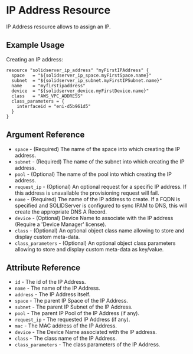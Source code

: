 # IP Address Resource

IP Address resource allows to assign an IP.

## Example Usage

Creating an IP address:
```
resource "solidserver_ip_address" "myFirstIPAddress" {
  space   = "${solidserver_ip_space.myFirstSpace.name}"
  subnet  = "${solidserver_ip_subnet.myFirstIPSubnet.name}"
  name    = "myfirstipaddress"
  device  = "${solidserver_device.myFirstDevice.name}"
  class   = "AWS_VPC_ADDRESS"
  class_parameters = {
    interfaceid = "eni-d5b961d5"
  }
}
```

## Argument Reference

* `space` - (Required) The name of the space into which creating the IP address.
* `subnet` - (Required) The name of the subnet into which creating the IP address.
* `pool` - (Optional) The name of the pool into which creating the IP address.
* `request_ip` - (Optional) An optional request for a specific IP address. If this address is unavailable the provisioning request will fail.
* `name` - (Required) The name of the IP address to create. If a FQDN is specified and SOLIDServer is configured to sync IPAM to DNS, this will create the appropriate DNS A Record.
* `device` - (Optional) Device Name to associate with the IP address (Require a 'Device Manager' license).
* `class` - (Optional) An optional object class name allowing to store and display custom meta-data.
* `class_parameters` - (Optional) An optional object class parameters allowing to store and display custom meta-data as key/value.

## Attribute Reference

* `id` - The id of the IP Address.
* `name` - The name of the IP Address.
* `address` - The IP Address itself.
* `space` - The parent IP Space of the IP Address.
* `subnet` - The parent IP Subnet of the IP Address.
* `pool` - The parent IP Pool of the IP Address (if any).
* `request_ip` - The requested IP Address (if any).
* `mac` - The MAC address of the IP Address.
* `device` - The Device Name associated with the IP address.
* `class` - The class name of the IP Address.
* `class_parameters` - The class parameters of the IP Address.